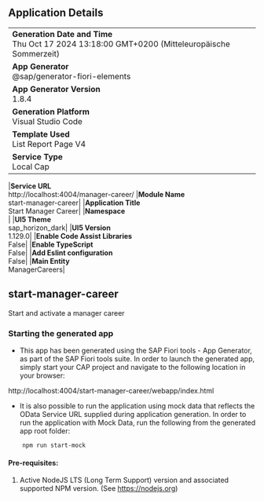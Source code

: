 ## Application Details

|                                                                                                  |
| ------------------------------------------------------------------------------------------------ |
| **Generation Date and Time**<br>Thu Oct 17 2024 13:18:00 GMT+0200 (Mitteleuropäische Sommerzeit) |
| **App Generator**<br>@sap/generator-fiori-elements                                               |
| **App Generator Version**<br>1.8.4                                                               |
| **Generation Platform**<br>Visual Studio Code                                                    |
| **Template Used**<br>List Report Page V4                                                         |
| **Service Type**<br>Local Cap                                                                    |

|**Service URL**<br>http://localhost:4004/manager-career/
|**Module Name**<br>start-manager-career|
|**Application Title**<br>Start Manager Career|
|**Namespace**<br>|
|**UI5 Theme**<br>sap_horizon_dark|
|**UI5 Version**<br>1.129.0|
|**Enable Code Assist Libraries**<br>False|
|**Enable TypeScript**<br>False|
|**Add Eslint configuration**<br>False|
|**Main Entity**<br>ManagerCareers|

## start-manager-career

Start and activate a manager career

### Starting the generated app

- This app has been generated using the SAP Fiori tools - App Generator, as part of the SAP Fiori tools suite. In order to launch the generated app, simply start your CAP project and navigate to the following location in your browser:

http://localhost:4004/start-manager-career/webapp/index.html

- It is also possible to run the application using mock data that reflects the OData Service URL supplied during application generation. In order to run the application with Mock Data, run the following from the generated app root folder:

```
    npm run start-mock
```

#### Pre-requisites:

1. Active NodeJS LTS (Long Term Support) version and associated supported NPM version. (See https://nodejs.org)
